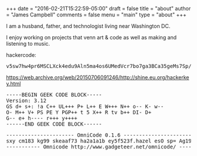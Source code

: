 +++
date = "2016-02-21T15:22:59-05:00"
draft = false
title = "about"
author = "James Campbell"
comments = false
menu = "main"
type = "about"
+++

I am a husband, father, and technologist living near Washington DC. 

I enjoy working on projects that venn art & code as well as making and listening to music.

hackercode:

<pre>v5sw7hw4pr6MSCLXck4edu9Aln5ma4os6UMedVcr7bo7ga3BCa35geMs7Sp/3+/4h7et5</pre>

https://web.archive.org/web/20150706091246/http://shine.eu.org/hackerkey.html

<pre>
-----BEGIN GEEK CODE BLOCK-----
Version: 3.12
GS d+ s+: !a C++ UL+++ P+ L++ E W+++ N++ o-- K- w--
O- M++ V+ PS PE Y PGP++ t 5 X++ R tv b++ DI- D+
G-- e+ h---- r+++ y++++
------END GEEK CODE BLOCK------
</pre>

<pre>
---------------------- OmniCode 0.1.6 -----------------------
sxy cm183 kg99 skeaaf73 ha2a1a1b ey5f523f.hazel esO sp= Ag1981 anE hdd Lo38,88N,77.09W ZoT RlM Kd2y PeC MBINTP FHb UF? IN8 AdC PrPython(7) 
----------- Omnicode http://www.gadgeteer.net/omnicode/ ----------- 
</pre>


